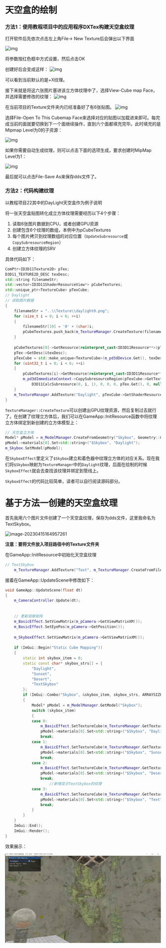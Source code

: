 # 天空盒的绘制

### 方法1：使用教程项目中的应用程序DXTex构建天空盒纹理

打开软件后先依次点击左上角File-> New Texture后会弹出以下界面

![img](https://img2018.cnblogs.com/blog/1172605/201905/1172605-20190510184545519-1493245227.png)

将参数按红色框中方式设置，然后点击OK

创建好后会变成这样：
![img](https://img2018.cnblogs.com/blog/1172605/201810/1172605-20181028164915275-161779832.png)

可以看到当前默认的是+X纹理。

接下来就是将这六张图片塞进该立方体纹理中了，选择View-Cube map Face，并选择需要修改的纹理：
![img](https://img2018.cnblogs.com/blog/1172605/201810/1172605-20181028164941402-1885864769.png)

在当前项目的Texture文件夹内已经准备好了有6张贴图。
![img](https://img2018.cnblogs.com/blog/1172605/201810/1172605-20181028164954733-588436585.png)

选择File-Open To This Cubemap Face来选择对应的贴图以加载进来即可。每完成当前的面就要切换到下一个面继续操作，直到六个面都填充完毕。此时填充的是Mipmap Level为0的子资源：

![img](https://img2018.cnblogs.com/blog/1172605/201810/1172605-20181028174344999-437426852.png)

如果你需要自动生成纹理，则可以点击下面的选项生成，要求创建时MipMap Level为1：

![img](https://img2018.cnblogs.com/blog/1172605/201905/1172605-20190510184833647-1723891017.png)

最后就可以点击File-Save As来保存dds文件了。

### 方法2：代码构建纹理

以教程项目22其中的DayLight天空盒作为例子说明

将一张天空盒贴图转化成立方体纹理需要经历以下4个步骤：

1. 读取6张图片数据到CPU，或者创建GPU资源
2. 创建包含6个纹理的数组，本例中为pCubeTextures
3. 每个图片拷贝到纹理数组的对应位置（`UpdateSubresource`或`CopySubresourceRegion`）
4. 创建立方体纹理的SRV

具体代码如下：

```cpp
ComPtr<ID3D11Texture2D> pTex;
D3D11_TEXTURE2D_DESC texDesc;
std::string filenameStr;
std::vector<ID3D11ShaderResourceView*> pCubeTextures;
std::unique_ptr<TextureCube> pTexCube;
// Daylight
// 读取图片数据
{
    filenameStr = "..\\Texture\\daylight0.png";
    for (size_t i = 0; i < 6; ++i)
    {
        filenameStr[19] = '0' + (char)i;
        pCubeTextures.push_back(m_TextureManager.CreateTexture(filenameStr));
    }

    pCubeTextures[0]->GetResource(reinterpret_cast<ID3D11Resource**>(pTex.ReleaseAndGetAddressOf()));
    pTex->GetDesc(&texDesc);
    pTexCube = std::make_unique<TextureCube>(m_pd3dDevice.Get(), texDesc.Width, texDesc.Height, DXGI_FORMAT_R8G8B8A8_UNORM_SRGB);
    for (uint32_t i = 0; i < 6; ++i)
    {
        pCubeTextures[i]->GetResource(reinterpret_cast<ID3D11Resource**>(pTex.ReleaseAndGetAddressOf()));
        m_pd3dImmediateContext->CopySubresourceRegion(pTexCube->GetTexture(), 
            D3D11CalcSubresource(0, i, 1), 0, 0, 0, pTex.Get(), 0, nullptr);
    }
    m_TextureManager.AddTexture("Daylight", pTexCube->GetShaderResource());
}
```

`TextureManager::CreateTexture`可以创建出GPU纹理资源，然后复制过去就行了。在创建了纹理立方体后，我们可以在GameApp::InitResource函数中将纹理立方体绑定到新创建的立方体模型上：

```cpp
// 天空盒立方体
Model* pModel = m_ModelManager.CreateFromGeometry("Skybox", Geometry::CreateBox());
pModel->materials[0].Set<std::string>("$Skybox", "Daylight");
m_Skybox.SetModel(pModel);
```

在`SkyboxEffect`里定义了`$Skybox`建立和着色器中纹理立方体的对应关系。现在我们将`$Skybox`映射为`TextureManager`中的`Daylight`纹理，后面在绘制的时候`SkyboxEffect`就会去查找该纹理并绑定到管线上。

`SkyboxEffect`的代码比较简单，读者可以自行阅读源码部分。

# 基于方法一创建的天空盒纹理

首先我用六个图片文件创建了一个天空盒纹理，保存为dds文件，这里我命名为TextSkybox。

![image-20230415164957261](C:\Users\25768\AppData\Roaming\Typora\typora-user-images\image-20230415164957261.png)

**注意：要将文件放入项目路径中的Texture文件夹**

在GameApp::InitResource中初始化天空盒纹理

```cpp
// TextSkybox
    m_TextureManager.AddTexture("Text", m_TextureManager.CreateFromFile("..\\Texture\\TextSkybox.dds", false, true));
```

接着在GameApp::UpdateScene中修改如下：

```cpp
void GameApp::UpdateScene(float dt)
{
    m_CameraController.Update(dt);
    

    // 更新观察矩阵
    m_BasicEffect.SetViewMatrix(m_pCamera->GetViewMatrixXM());
    m_BasicEffect.SetEyePos(m_pCamera->GetPosition());

    m_SkyboxEffect.SetViewMatrix(m_pCamera->GetViewMatrixXM());

    if (ImGui::Begin("Static Cube Mapping"))
    {
        static int skybox_item = 0;
        static const char* skybox_strs[] = {
            "Daylight",
            "Sunset",
            "Desert",
            "TextSkybox"
        };
        if (ImGui::Combo("Skybox", &skybox_item, skybox_strs, ARRAYSIZE(skybox_strs)))
        {
            Model* pModel = m_ModelManager.GetModel("Skybox");
            switch (skybox_item)
            {
            case 0: 
                m_BasicEffect.SetTextureCube(m_TextureManager.GetTexture("Daylight"));
                pModel->materials[0].Set<std::string>("$Skybox", "Daylight");
                break;
            case 1: 
                m_BasicEffect.SetTextureCube(m_TextureManager.GetTexture("Sunset"));
                pModel->materials[0].Set<std::string>("$Skybox", "Sunset");
                break;
            case 2: 
                m_BasicEffect.SetTextureCube(m_TextureManager.GetTexture("Desert")); 
                pModel->materials[0].Set<std::string>("$Skybox", "Desert");
                break;
                    //新增显示TextSkybox的纹理
            case 3:
                m_BasicEffect.SetTextureCube(m_TextureManager.GetTexture("Text"));
                pModel->materials[0].Set<std::string>("$Skybox", "Text");
                break;
            }
        }
    }
    ImGui::End();
    ImGui::Render();
}
```

效果展示：

![image text](https://raw.githubusercontent.com/GatsbyChenJk/DirectX11-With-Windows-SDK/%E9%99%88%E9%9D%96%E5%87%AF/%E5%B0%8F%E7%BB%84%E4%BD%9C%E4%B8%9A%E5%AE%9E%E7%8E%B0%E6%B5%81%E7%A8%8B/images/%E5%A4%A9%E7%A9%BA%E7%9B%92%E7%BB%98%E5%88%B6.png)
